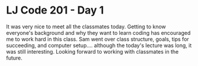 # LJ Code 201 - Day 1
It was very nice to meet all the classmates today. Getting to know everyone's background and why they want to learn coding has encouraged me to work hard in this class.
Sam went over class structure, goals, tips for succeeding, and computer setup.... although the today's lecture was long, it was still interesting. Looking forward to working with classmates in the future.
